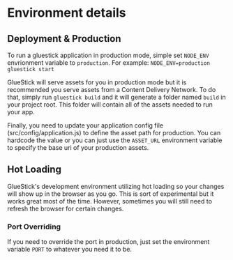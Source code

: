 # Environment details

## Deployment & Production
To run a gluestick application in production mode, simple set `NODE_ENV`
envrionment variable to `production`.
For example: `NODE_ENV=production gluestick start`

GlueStick will serve assets for you in production mode but it is recommended
you serve assets from a Content Delivery Network. To do that, simply run
`gluestick build` and it will generate a folder named `build` in your project
root. This folder will contain all of the assets needed to run your app.

Finally, you need to update your application config file
(src/config/application.js) to define the asset path for production.  You can hardcode the value or you can just use the `ASSET_URL` environment variable to specify the base uri of your production assets.

## Hot Loading
GlueStick's development environment utilizing hot loading so your changes will
show up in the browser as you go. This is sort of experimental but it works
great most of the time. However, sometimes you will still need to refresh the
browser for certain changes.

### Port Overriding
If you need to override the port in production, just set the environment variable `PORT` to whatever you need it to be.

